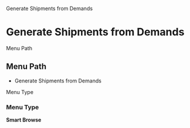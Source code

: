 
Generate Shipments from Demands
# Generate Shipments from Demands



Menu Path
## Menu Path



- Generate Shipments from Demands

Menu Type
### Menu Type

**Smart Browse**


